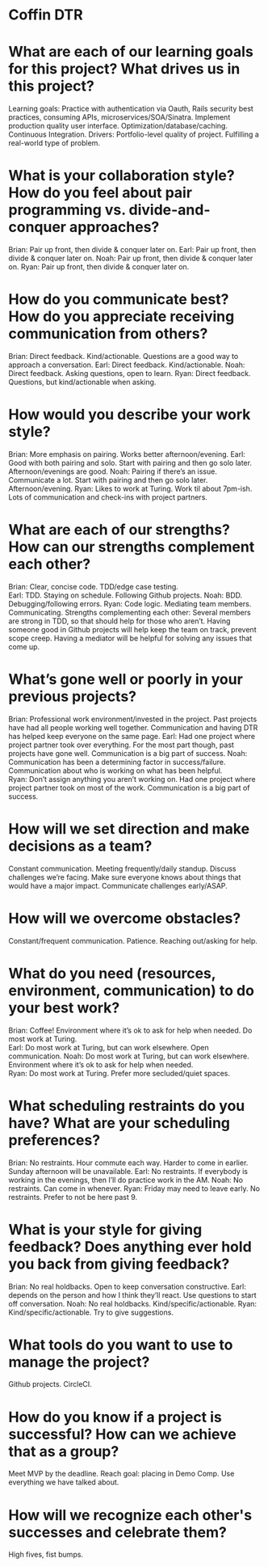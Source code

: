# Coffin DTR

#	What are each of our learning goals for this project? What drives us in this project?
Learning goals: Practice with authentication via Oauth, Rails security best practices, consuming APIs, microservices/SOA/Sinatra.  Implement production quality user interface.  Optimization/database/caching.  Continuous Integration.
Drivers: Portfolio-level quality of project.  Fulfilling a real-world type of problem.
#	What is your collaboration style? How do you feel about pair programming vs. divide-and-conquer approaches?
Brian: Pair up front, then divide & conquer later on.
Earl: Pair up front, then divide & conquer later on.
Noah: Pair up front, then divide & conquer later on.
Ryan: Pair up front, then divide & conquer later on.
#	How do you communicate best? How do you appreciate receiving communication from others?
Brian: Direct feedback.  Kind/actionable.  Questions are a good way to approach a conversation.
Earl: Direct feedback.  Kind/actionable.
Noah: Direct feedback. Asking questions, open to learn.
Ryan: Direct feedback.  Questions, but kind/actionable when asking.
# How would you describe your work style?
Brian: More emphasis on pairing.  Works better afternoon/evening.
Earl: Good with both pairing and solo.  Start with pairing and then go solo later.  Afternoon/evenings are good.
Noah: Pairing if there’s an issue.  Communicate a lot.  Start with pairing and then go solo later.  Afternoon/evening.
Ryan: Likes to work at Turing.  Work til about 7pm-ish.  Lots of communication and check-ins with project partners.
# What are each of our strengths? How can our strengths complement each other?
Brian:  Clear, concise code.  TDD/edge case testing.  
Earl: TDD.  Staying on schedule.  Following Github projects.
Noah: BDD.  Debugging/following errors.
Ryan: Code logic.  Mediating team members.  Communicating.
Strengths complementing each other: Several members are strong in TDD, so that should help for those who aren’t.  Having someone good in Github projects will help keep the team on track, prevent scope creep.  Having a mediator will be helpful for solving any issues that come up.
#	What’s gone well or poorly in your previous projects?
Brian: Professional work environment/invested in the project.  Past projects have had all people working well together.  Communication and having DTR has helped keep everyone on the same page.
Earl: Had one project where project partner took over everything.  For the most part though, past projects have gone well.  Communication is a big part of success.
Noah:  Communication has been a determining factor in success/failure.  Communication about who is working on what has been helpful.  
Ryan:  Don’t assign anything you aren’t working on.  Had one project where project partner took on most of the work.  Communication is a big part of success.
#	How will we set direction and make decisions as a team?
Constant communication.  Meeting frequently/daily standup.  Discuss challenges we’re facing.  Make sure everyone knows about things that would have a major impact.  Communicate challenges early/ASAP.
#	How will we overcome obstacles?
Constant/frequent communication.  Patience.  Reaching out/asking for help.
#	What do you need (resources, environment, communication) to do your best work?
Brian: Coffee! Environment where it’s ok to ask for help when needed.  Do most work at Turing.  
Earl: Do most work at Turing, but can work elsewhere.  Open communication.
Noah: Do most work at Turing, but can work elsewhere. Environment where it’s ok to ask for help when needed.  
Ryan: Do most work at Turing.  Prefer more secluded/quiet spaces.
#	What scheduling restraints do you have? What are your scheduling preferences?
Brian: No restraints.  Hour commute each way.  Harder to come in earlier. Sunday afternoon will be unavailable.
Earl: No restraints.  If everybody is working in the evenings, then I’ll do practice work in the AM.
Noah: No restraints.  Can come in whenever.
Ryan: Friday may need to leave early.  No restraints.  Prefer to not be here past 9.
#	What is your style for giving feedback? Does anything ever hold you back from giving feedback?
Brian: No real holdbacks.  Open to keep conversation constructive.
Earl: depends on the person and how I think they’ll react.  Use questions to start off conversation.
Noah: No real holdbacks.  Kind/specific/actionable.
Ryan: Kind/specific/actionable.  Try to give suggestions.
#	What tools do you want to use to manage the project?
Github projects.  CircleCI.
#	How do you know if a project is successful? How can we achieve that as a group?
Meet MVP by the deadline.  Reach goal: placing in Demo Comp.  Use everything we have talked about.  
#	How will we recognize each other's successes and celebrate them?
High fives, fist bumps.  

